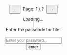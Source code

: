 <style>
    #pdf-render {
        max-width: 100%;
        height: auto;
        border: 1px solid #ccc;
    }
    #pdf-controls button {
        padding: 5px 10px;
        margin: 0 5px;
        font-size: 12px;
    }
</style>

<div style="text-align: center;">
    <div id="pdf-controls" style="text-align: center; margin-bottom: 10px;">
        <button id="prev" onclick="prevPage()">←</button>
        <span>Page: <span id="page-num">1</span> / <span id="page-count">?</span></span>
        <button id="next" onclick="nextPage()">→</button>
    </div>
    <div id="loading" style="text-align: center;">Loading...</div>
    <div id="canvasContainer" style="text-align: center;">
        <canvas id="pdf-render" style="width: 85%; height: auto; border: 1px solid #ccc;"></canvas>
    </div>
</div>

<div id="result-modal">
    <div id="result-box" style="text-align: center;">
        <div id="result-text">Enter the passcode for file:</div>
        <br>
        <input id="usrPassword" type="password" placeholder="Enter your password..."></input>
        <br>
        <button id="enter">enter</button>
    </div>
</div>

<script src="pdf-reader.js"></script>